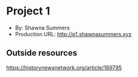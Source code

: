 # Project 1
+ By: Shawna Summers
+ Production URL: <http://p1.shawnasummers.xyz>



## Outside resources
https://historynewsnetwork.org/article/169795



